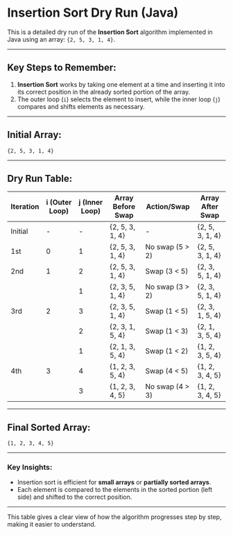 
# Insertion Sort Dry Run (Java)

This is a detailed dry run of the **Insertion Sort** algorithm implemented in Java using an array: `{2, 5, 3, 1, 4}`.

---

## Key Steps to Remember:
1. **Insertion Sort** works by taking one element at a time and inserting it into its correct position in the already sorted portion of the array.
2. The outer loop (`i`) selects the element to insert, while the inner loop (`j`) compares and shifts elements as necessary.

---

## Initial Array:
```
{2, 5, 3, 1, 4}
```

---

## Dry Run Table:
| **Iteration** | **i (Outer Loop)** | **j (Inner Loop)** | **Array Before Swap**   | **Action/Swap**    | **Array After Swap**    |
|---------------|--------------------|--------------------|-------------------------|--------------------|-------------------------|
| Initial       | -                  | -                  | {2, 5, 3, 1, 4}         | -                  | {2, 5, 3, 1, 4}         |
| 1st           | 0                  | 1                  | {2, 5, 3, 1, 4}         | No swap (5 > 2)     | {2, 5, 3, 1, 4}         |
| 2nd           | 1                  | 2                  | {2, 5, 3, 1, 4}         | Swap (3 < 5)        | {2, 3, 5, 1, 4}         |
|               |                    | 1                  | {2, 3, 5, 1, 4}         | No swap (3 > 2)     | {2, 3, 5, 1, 4}         |
| 3rd           | 2                  | 3                  | {2, 3, 5, 1, 4}         | Swap (1 < 5)        | {2, 3, 1, 5, 4}         |
|               |                    | 2                  | {2, 3, 1, 5, 4}         | Swap (1 < 3)        | {2, 1, 3, 5, 4}         |
|               |                    | 1                  | {2, 1, 3, 5, 4}         | Swap (1 < 2)        | {1, 2, 3, 5, 4}         |
| 4th           | 3                  | 4                  | {1, 2, 3, 5, 4}         | Swap (4 < 5)        | {1, 2, 3, 4, 5}         |
|               |                    | 3                  | {1, 2, 3, 4, 5}         | No swap (4 > 3)     | {1, 2, 3, 4, 5}         |

---

## Final Sorted Array:
```
{1, 2, 3, 4, 5}
```

---

### Key Insights:
- Insertion sort is efficient for **small arrays** or **partially sorted arrays**.
- Each element is compared to the elements in the sorted portion (left side) and shifted to the correct position.

---

This table gives a clear view of how the algorithm progresses step by step, making it easier to understand.

